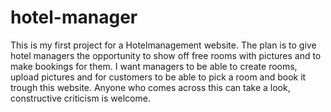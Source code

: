 # hotel-manager
This is my first project for a Hotelmanagement website.
The plan is to give hotel managers the opportunity to show off free rooms with pictures and to make bookings for them.
I want managers to be able to create rooms, upload pictures and for customers to be able to pick a room and book it trough this website.
Anyone who comes across this can take a look, constructive criticism is welcome.
